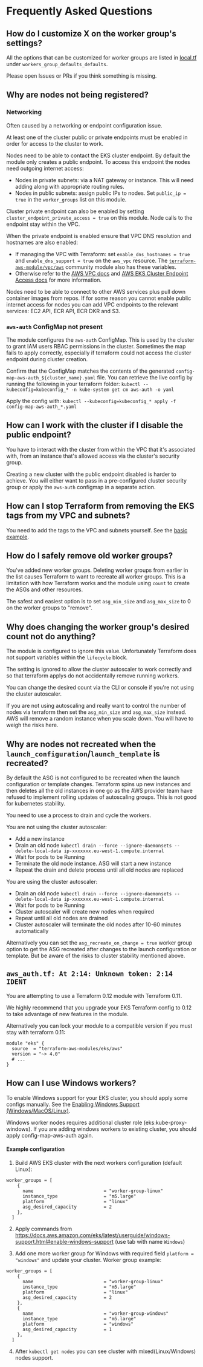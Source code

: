 # Frequently Asked Questions

## How do I customize X on the worker group's settings?

All the options that can be customized for worker groups are listed in [local.tf](https://github.com/terraform-aws-modules/terraform-aws-eks/blob/master/local.tf) under `workers_group_defaults_defaults`.

Please open Issues or PRs if you think something is missing.

## Why are nodes not being registered?

### Networking

Often caused by a networking or endpoint configuration issue.

At least one of the cluster public or private endpoints must be enabled in order for access to the cluster to work.

Nodes need to be able to contact the EKS cluster endpoint. By default the module only creates a public endpoint. To access this endpoint the nodes need outgoing internet access:
- Nodes in private subnets: via a NAT gateway or instance. This will need adding along with appropriate routing rules.
- Nodes in public subnets: assign public IPs to nodes. Set `public_ip = true` in the `worker_groups` list on this module.

Cluster private endpoint can also be enabled by setting `cluster_endpoint_private_access = true` on this module. Node calls to the endpoint stay within the VPC.

When the private endpoint is enabled ensure that VPC DNS resolution and hostnames are also enabled:
- If managing the VPC with Terraform: set `enable_dns_hostnames = true` and `enable_dns_support = true` on the `aws_vpc` resource. The [`terraform-aws-module/vpc/aws`](https://github.com/terraform-aws-modules/terraform-aws-vpc/) community module also has these variables.
- Otherwise refer to the [AWS VPC docs](https://docs.aws.amazon.com/vpc/latest/userguide/vpc-dns.html#vpc-dns-updating) and [AWS EKS Cluster Endpoint Access docs](https://docs.aws.amazon.com/eks/latest/userguide/cluster-endpoint.html) for more information.

Nodes need to be able to connect to other AWS services plus pull down container images from repos. If for some reason you cannot enable public internet access for nodes you can add VPC endpoints to the relevant services: EC2 API, ECR API, ECR DKR and S3.

### `aws-auth` ConfigMap not present

The module configures the `aws-auth` ConfigMap. This is used by the cluster to grant IAM users RBAC permissions in the cluster. Sometimes the map fails to apply correctly, especially if terraform could not access the cluster endpoint during cluster creation.

Confirm that the ConfigMap matches the contents of the generated `config-map-aws-auth_${cluster_name}.yaml` file. You can retrieve the live config by running the following in your terraform folder:
`kubectl --kubeconfig=kubeconfig_* -n kube-system get cm aws-auth -o yaml`

Apply the config with:
`kubectl --kubeconfig=kubeconfig_* apply -f config-map-aws-auth_*.yaml`

## How can I work with the cluster if I disable the public endpoint?

You have to interact with the cluster from within the VPC that it's associated with, from an instance that's allowed access via the cluster's security group.

Creating a new cluster with the public endpoint disabled is harder to achieve. You will either want to pass in a pre-configured cluster security group or apply the `aws-auth` configmap in a separate action.

## How can I stop Terraform from removing the EKS tags from my VPC and subnets?

You need to add the tags to the VPC and subnets yourself. See the [basic example](https://github.com/terraform-aws-modules/terraform-aws-eks/tree/master/examples/basic).

## How do I safely remove old worker groups?

You've added new worker groups. Deleting worker groups from earlier in the list causes Terraform to want to recreate all worker groups. This is a limitation with how Terraform works and the module using `count` to create the ASGs and other resources.

The safest and easiest option is to set `asg_min_size` and `asg_max_size` to 0 on the worker groups to "remove".

## Why does changing the worker group's desired count not do anything?

The module is configured to ignore this value. Unfortunately Terraform does not support variables within the `lifecycle` block.

The setting is ignored to allow the cluster autoscaler to work correctly and so that terraform applys do not accidentally remove running workers.

You can change the desired count via the CLI or console if you're not using the cluster autoscaler.

If you are not using autoscaling and really want to control the number of nodes via terraform then set the `asg_min_size` and `asg_max_size` instead. AWS will remove a random instance when you scale down. You will have to weigh the risks here.

## Why are nodes not recreated when the `launch_configuration`/`launch_template` is recreated?

By default the ASG is not configured to be recreated when the launch configuration or template changes. Terraform spins up new instances and then deletes all the old instances in one go as the AWS provider team have refused to implement rolling updates of autoscaling groups. This is not good for kubernetes stability.

You need to use a process to drain and cycle the workers.

You are not using the cluster autoscaler:
- Add a new instance
- Drain an old node `kubectl drain --force --ignore-daemonsets --delete-local-data ip-xxxxxxx.eu-west-1.compute.internal`
- Wait for pods to be Running
- Terminate the old node instance. ASG will start a new instance
- Repeat the drain and delete process until all old nodes are replaced

You are using the cluster autoscaler:
- Drain an old node `kubectl drain --force --ignore-daemonsets --delete-local-data ip-xxxxxxx.eu-west-1.compute.internal`
- Wait for pods to be Running
- Cluster autoscaler will create new nodes when required
- Repeat until all old nodes are drained
- Cluster autoscaler will terminate the old nodes after 10-60 minutes automatically

Alternatively you can set the `asg_recreate_on_change = true` worker group option to get the ASG recreated after changes to the launch configuration or template. But be aware of the risks to cluster stability mentioned above.

## `aws_auth.tf: At 2:14: Unknown token: 2:14 IDENT`

You are attempting to use a Terraform 0.12 module with Terraform 0.11.

We highly recommend that you upgrade your EKS Terraform config to 0.12 to take advantage of new features in the module.

Alternatively you can lock your module to a compatible version if you must stay with terraform 0.11:
```hcl
module "eks" {
  source  = "terraform-aws-modules/eks/aws"
  version = "~> 4.0"
  # ...
}
```

## How can I use Windows workers?

To enable Windows support for your EKS cluster, you should apply some configs manually. See the [Enabling Windows Support (Windows/MacOS/Linux)](https://docs.aws.amazon.com/eks/latest/userguide/windows-support.html#enable-windows-support).

Windows worker nodes requires additional cluster role (eks:kube-proxy-windows). If you are adding windows workers to existing cluster, you should apply config-map-aws-auth again.

#### Example configuration
1. Build AWS EKS cluster with the next workers configuration (default Linux):
```
worker_groups = [
    {
      name                          = "worker-group-linux"
      instance_type                 = "m5.large"
      platform                      = "linux"
      asg_desired_capacity          = 2
    },    
  ]
```

2. Apply commands from https://docs.aws.amazon.com/eks/latest/userguide/windows-support.html#enable-windows-support (use tab with name `Windows`) 

3. Add one more worker group for Windows with required field `platform = "windows"` and update your cluster. Worker group example:
```
worker_groups = [
    {
      name                          = "worker-group-linux"
      instance_type                 = "m5.large"
      platform                      = "linux"
      asg_desired_capacity          = 2
    },
    {
      name                          = "worker-group-windows"
      instance_type                 = "m5.large"
      platform                      = "windows"
      asg_desired_capacity          = 1
    },
  ]
```

4. After `kubectl get nodes` you can see cluster with mixed(Linux/Windows) nodes support.

